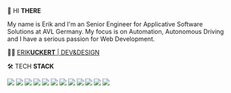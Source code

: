 👋 HI **THERE**

My name is Erik and I'm an Senior Engineer for Applicative Software Solutions at AVL Germany. My focus is on Automation, Autonomous Driving and I have a serious passion for Web Development.


🧑‍💻 [ERIK**UCKERT** | DEV&DESIGN](https://uckert.dev)

🛠️ TECH **STACK**

![](https://img.shields.io/badge/Structural-HTML5-informational?style=flat&logo=html5&logoColor=white&color=2bbc8a)
![](https://img.shields.io/badge/Style-CSS-informational?style=flat&logo=css3&logoColor=white&color=2bbc8a)
![](https://img.shields.io/badge/Behavior-JAVASCRIPT-informational?style=flat&logo=javascript&logoColor=white&color=2bbc8a)
![](https://img.shields.io/badge/Behavior-TYPESCRIPT-informational?style=flat&logo=typescript&logoColor=white&color=2bbc8a)
![](https://img.shields.io/badge/Automation-PYTHON-informational?style=flat&logo=python&logoColor=white&color=2bbc8a)
![](https://img.shields.io/badge/Automation-C++-informational?style=flat&logo=c%2B%2B&&logoColor=white&color=2bbc8a)
![](https://img.shields.io/badge/Frontend-ANGULAR-informational?style=flat&logo=angular&logoColor=white&color=2bbc8a)
![](https://img.shields.io/badge/Frontend-VUE.JS-informational?style=flat&logo=vue-dot-js&logoColor=white&color=2bbc8a)
![](https://img.shields.io/badge/Backend-FLASK-informational?style=flat&logo=flask&logoColor=white&color=2bbc8a)
![](https://img.shields.io/badge/Backend-FASTAPI-informational?style=flat&logo=fastapi&logoColor=white&color=2bbc8a)
![](https://img.shields.io/badge/Development-DOCKER-informational?style=flat&logo=docker&logoColor=white&color=2bbc8a)
![](https://img.shields.io/badge/Documentation-MARKDOWN-informational?style=flat&logo=markdown&logoColor=white&color=2bbc8a)
